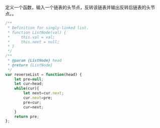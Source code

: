 <!--
 * @Descripttion: 
 * @version: 
 * @Author: wy
 * @Date: 2021年01月22日 21:26:45
 * @LastEditors: wy
 * @LastEditTime: 2021年01月22日 22:06:29
-->
定义一个函数，输入一个链表的头节点，反转该链表并输出反转后链表的头节点。。

```javascript
/**
 * Definition for singly-linked list.
 * function ListNode(val) {
 *     this.val = val;
 *     this.next = null;
 * }
 */
/**
 * @param {ListNode} head
 * @return {ListNode}
 */
var reverseList = function(head) {
    let pre=null;
    let cur=head;
    while(cur){
        let next=cur.next;
        cur.next=pre;
        pre=cur;
        cur=next;
    } 
    return pre;
};
```

